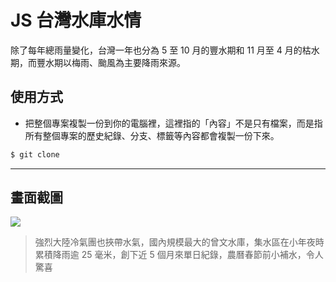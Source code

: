 # JS 台灣水庫水情

除了每年總雨量變化，台灣一年也分為 5 至 10 月的豐水期和 11 月至 4 月的枯水期，而豐水期以梅雨、颱風為主要降雨來源。

## 使用方式
- 把整個專案複製一份到你的電腦裡，這裡指的「內容」不是只有檔案，而是指所有整個專案的歷史紀錄、分支、標籤等內容都會複製一份下來。
```sh
$ git clone
```

----

## 畫面截圖
![](https://i.imgur.com/9O5mIOM.png)
> 強烈大陸冷氣團也挾帶水氣，國內規模最大的曾文水庫，集水區在小年夜時累積降雨逾 25 毫米，創下近 5 個月來單日紀錄，農曆春節前小補水，令人驚喜
